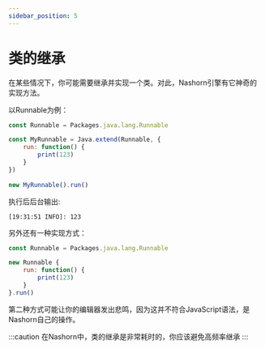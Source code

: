 ```yaml
---
sidebar_position: 5
---
```


# 类的继承

在某些情况下，你可能需要继承并实现一个类。对此，Nashorn引擎有它神奇的实现方法。

以Runnable为例：

```js
const Runnable = Packages.java.lang.Runnable

const MyRunnable = Java.extend(Runnable, {
    run: function() {
        print(123)
    }
})
    
new MyRunnable().run()
```

执行后后台输出:

```
[19:31:51 INFO]: 123
```

另外还有一种实现方式：

```js
const Runnable = Packages.java.lang.Runnable

new Runnable {
    run: function() {
        print(123)
    }
}.run()
```

第二种方式可能让你的编辑器发出悲鸣，因为这并不符合JavaScript语法，是Nashorn自己的操作。

:::caution
在Nashorn中，类的继承是非常耗时的，你应该避免高频率继承
:::
